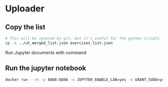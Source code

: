 # Uploader

## Copy the list

```bash
# This will be ignored by git, but it's useful for the python scripts
cp -a ../ut_merged_list.json exercises_list.json
```

Run Jupyter documents with command

## Run the jupyter notebook

```bash
docker run --rm -p 8888:8888 -e JUPYTER_ENABLE_LAB=yes -e GRANT_SUDO=yes --user root -v "$PWD":/home/jovyan/work jupyter/scipy-notebook
```
